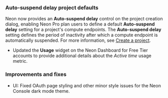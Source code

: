 ### Auto-suspend delay project defaults

Neon now provides an **Auto-suspend delay** control on the project creation dialog, enabling Neon Pro plan users to define a default **Auto-suspend delay** setting for a project's compute endpoints. The **Auto-suspend delay** setting defines the period of inactivity after which a compute endpoint is automatically suspended. For more information, see [Create a project](/docs/manage/projects#create-a-project).
- Updated the **Usage** widget on the Neon Dashboard for Free Tier accounts to provide additional details about the _Active time_ usage metric.

### Improvements and fixes

- UI: Fixed OAuth page styling and other minor style issues for the Neon Console dark mode theme.
